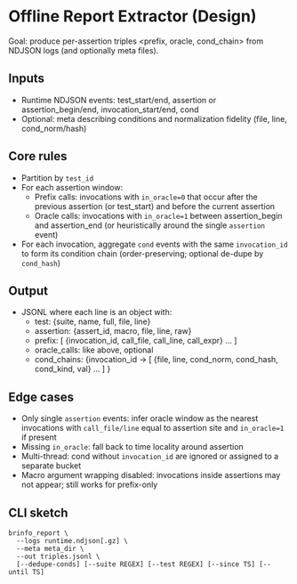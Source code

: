 # Offline Report Extractor (Design)

Goal: produce per-assertion triples <prefix, oracle, cond_chain> from NDJSON logs (and optionally meta files).

## Inputs

- Runtime NDJSON events: test_start/end, assertion or assertion_begin/end, invocation_start/end, cond
- Optional: meta describing conditions and normalization fidelity (file, line, cond_norm/hash)

## Core rules

- Partition by `test_id`
- For each assertion window:
  - Prefix calls: invocations with `in_oracle=0` that occur after the previous assertion (or test_start) and before the current assertion
  - Oracle calls: invocations with `in_oracle=1` between assertion_begin and assertion_end (or heuristically around the single `assertion` event)
- For each invocation, aggregate `cond` events with the same `invocation_id` to form its condition chain (order-preserving; optional de-dupe by `cond_hash`)

## Output

- JSONL where each line is an object with:
  - test: {suite, name, full, file, line}
  - assertion: {assert_id, macro, file, line, raw}
  - prefix: [ {invocation_id, call_file, call_line, call_expr} ... ]
  - oracle_calls: like above, optional
  - cond_chains: {invocation_id -> [ {file, line, cond_norm, cond_hash, cond_kind, val} ... ] }

## Edge cases

- Only single `assertion` events: infer oracle window as the nearest invocations with `call_file/line` equal to assertion site and `in_oracle=1` if present
- Missing `in_oracle`: fall back to time locality around assertion
- Multi-thread: cond without `invocation_id` are ignored or assigned to a separate bucket
- Macro argument wrapping disabled: invocations inside assertions may not appear; still works for prefix-only

## CLI sketch

```
brinfo_report \
  --logs runtime.ndjson[.gz] \
  --meta meta_dir \
  --out triples.jsonl \
  [--dedupe-conds] [--suite REGEX] [--test REGEX] [--since TS] [--until TS]
```
